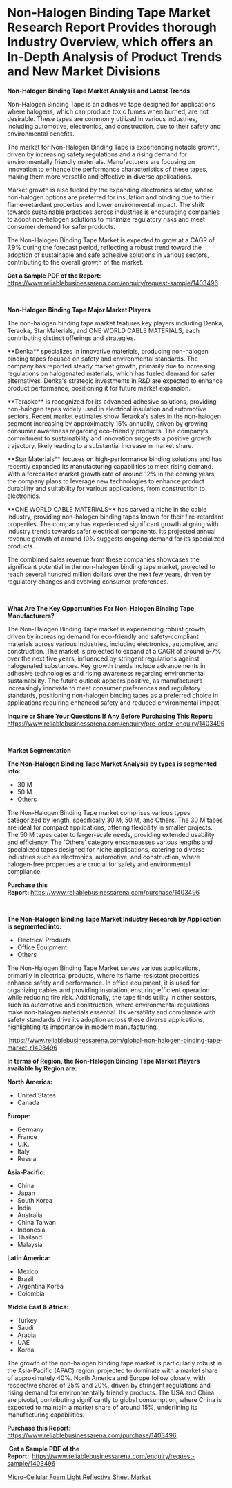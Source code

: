 <p><h1>Non-Halogen Binding Tape Market Research Report Provides thorough Industry Overview, which offers an In-Depth Analysis of Product Trends and New Market Divisions</h1></p><p><strong>Non-Halogen Binding Tape Market Analysis and Latest Trends</strong></p>
<p><p>Non-Halogen Binding Tape is an adhesive tape designed for applications where halogens, which can produce toxic fumes when burned, are not desirable. These tapes are commonly utilized in various industries, including automotive, electronics, and construction, due to their safety and environmental benefits. </p><p>The market for Non-Halogen Binding Tape is experiencing notable growth, driven by increasing safety regulations and a rising demand for environmentally friendly materials. Manufacturers are focusing on innovation to enhance the performance characteristics of these tapes, making them more versatile and effective in diverse applications. </p><p>Market growth is also fueled by the expanding electronics sector, where non-halogen options are preferred for insulation and binding due to their flame-retardant properties and lower environmental impact. The shift towards sustainable practices across industries is encouraging companies to adopt non-halogen solutions to minimize regulatory risks and meet consumer demand for safer products.</p><p>The Non-Halogen Binding Tape Market is expected to grow at a CAGR of 7.9% during the forecast period, reflecting a robust trend toward the adoption of sustainable and safe adhesive solutions in various sectors, contributing to the overall growth of the market.</p></p>
<p><strong>Get a Sample PDF of the Report:&nbsp;</strong> <a href="https://www.reliablebusinessarena.com/enquiry/request-sample/1403496?utm_campaign=1892&utm_medium=2&utm_source=Github&utm_content=ia&utm_term=13012025&utm_id=non-halogen-binding-tape">https://www.reliablebusinessarena.com/enquiry/request-sample/1403496</a></p>
<p>&nbsp;</p>
<p><strong>Non-Halogen Binding Tape Major Market Players</strong></p>
<p><p>The non-halogen binding tape market features key players including Denka, Teraoka, Star Materials, and ONE WORLD CABLE MATERIALS, each contributing distinct offerings and strategies. </p><p>**Denka** specializes in innovative materials, producing non-halogen binding tapes focused on safety and environmental standards. The company has reported steady market growth, primarily due to increasing regulations on halogenated materials, which has fueled demand for safer alternatives. Denka's strategic investments in R&D are expected to enhance product performance, positioning it for future market expansion.</p><p>**Teraoka** is recognized for its advanced adhesive solutions, providing non-halogen tapes widely used in electrical insulation and automotive sectors. Recent market estimates show Teraoka's sales in the non-halogen segment increasing by approximately 15% annually, driven by growing consumer awareness regarding eco-friendly products. The company’s commitment to sustainability and innovation suggests a positive growth trajectory, likely leading to a substantial increase in market share.</p><p>**Star Materials** focuses on high-performance binding solutions and has recently expanded its manufacturing capabilities to meet rising demand. With a forecasted market growth rate of around 12% in the coming years, the company plans to leverage new technologies to enhance product durability and suitability for various applications, from construction to electronics.</p><p>**ONE WORLD CABLE MATERIALS** has carved a niche in the cable industry, providing non-halogen binding tapes known for their fire-retardant properties. The company has experienced significant growth aligning with industry trends towards safer electrical components. Its projected annual revenue growth of around 10% suggests ongoing demand for its specialized products.</p><p>The combined sales revenue from these companies showcases the significant potential in the non-halogen binding tape market, projected to reach several hundred million dollars over the next few years, driven by regulatory changes and evolving consumer preferences.</p></p>
<p>&nbsp;</p>
<p><strong>What Are The Key Opportunities For Non-Halogen Binding Tape Manufacturers?</strong></p>
<p><p>The Non-Halogen Binding Tape market is experiencing robust growth, driven by increasing demand for eco-friendly and safety-compliant materials across various industries, including electronics, automotive, and construction. The market is projected to expand at a CAGR of around 5-7% over the next five years, influenced by stringent regulations against halogenated substances. Key growth trends include advancements in adhesive technologies and rising awareness regarding environmental sustainability. The future outlook appears positive, as manufacturers increasingly innovate to meet consumer preferences and regulatory standards, positioning non-halogen binding tapes as a preferred choice in applications requiring enhanced safety and reduced environmental impact.</p></p>
<p><strong>Inquire or Share Your Questions If Any Before Purchasing This Report:</strong> <a href="https://www.reliablebusinessarena.com/enquiry/pre-order-enquiry/1403496?utm_campaign=1892&utm_medium=2&utm_source=Github&utm_content=ia&utm_term=13012025&utm_id=non-halogen-binding-tape">https://www.reliablebusinessarena.com/enquiry/pre-order-enquiry/1403496</a></p>
<p>&nbsp;</p>
<p><strong>Market Segmentation</strong></p>
<p><strong>The Non-Halogen Binding Tape Market Analysis by types is segmented into:</strong></p>
<p><ul><li>30 M</li><li>50 M</li><li>Others</li></ul></p>
<p><p>The Non-Halogen Binding Tape market comprises various types categorized by length, specifically 30 M, 50 M, and Others. The 30 M tapes are ideal for compact applications, offering flexibility in smaller projects. The 50 M tapes cater to larger-scale needs, providing extended usability and efficiency. The 'Others' category encompasses various lengths and specialized tapes designed for niche applications, catering to diverse industries such as electronics, automotive, and construction, where halogen-free properties are crucial for safety and environmental compliance.</p></p>
<p><strong>Purchase this Report:&nbsp;</strong><a href="https://www.reliablebusinessarena.com/purchase/1403496?utm_campaign=1892&utm_medium=2&utm_source=Github&utm_content=ia&utm_term=13012025&utm_id=non-halogen-binding-tape">https://www.reliablebusinessarena.com/purchase/1403496</a></p>
<p>&nbsp;</p>
<p><strong>The Non-Halogen Binding Tape Market Industry Research by Application is segmented into:</strong></p>
<p><ul><li>Electrical Products</li><li>Office Equipment</li><li>Others</li></ul></p>
<p><p>The Non-Halogen Binding Tape Market serves various applications, primarily in electrical products, where its flame-resistant properties enhance safety and performance. In office equipment, it is used for organizing cables and providing insulation, ensuring efficient operation while reducing fire risk. Additionally, the tape finds utility in other sectors, such as automotive and construction, where environmental regulations make non-halogen materials essential. Its versatility and compliance with safety standards drive its adoption across these diverse applications, highlighting its importance in modern manufacturing.</p></p>
<p><a href="https://www.reliablebusinessarena.com/global-non-halogen-binding-tape-market-r1403496?utm_campaign=1892&utm_medium=2&utm_source=Github&utm_content=ia&utm_term=13012025&utm_id=non-halogen-binding-tape">&nbsp;https://www.reliablebusinessarena.com/global-non-halogen-binding-tape-market-r1403496</a></p>
<p><strong>In terms of Region, the Non-Halogen Binding Tape Market Players available by Region are:</strong></p>
<p>
    <p> <strong> North America: </strong>
        <ul>
            <li>United States</li>
            <li>Canada</li>
        </ul>
        </p> 
    <p> <strong> Europe: </strong>
        <ul>
            <li>Germany</li>
            <li>France</li>
            <li>U.K.</li>
            <li>Italy</li>
            <li>Russia</li>
        </ul>
        </p> 
    <p> <strong> Asia-Pacific: </strong>
        <ul>
            <li>China</li>
            <li>Japan</li>
            <li>South Korea</li>
            <li>India</li>
            <li>Australia</li>
            <li>China Taiwan</li>
            <li>Indonesia</li>
            <li>Thailand</li>
            <li>Malaysia</li>
        </ul>
        </p> 
    <p> <strong> Latin America: </strong>
        <ul>
            <li>Mexico</li>
            <li>Brazil</li>
            <li>Argentina Korea</li>
            <li>Colombia</li>
        </ul>
        </p> 
    <p> <strong> Middle East & Africa: </strong>
        <ul>
            <li>Turkey</li>
            <li>Saudi</li>
            <li>Arabia</li>
            <li>UAE</li>
            <li>Korea</li>
        </ul>
    </p>
    </p>
<p><p>The growth of the non-halogen binding tape market is particularly robust in the Asia-Pacific (APAC) region, projected to dominate with a market share of approximately 40%. North America and Europe follow closely, with respective shares of 25% and 20%, driven by stringent regulations and rising demand for environmentally friendly products. The USA and China are pivotal, contributing significantly to global consumption, where China is expected to maintain a market share of around 15%, underlining its manufacturing capabilities.</p></p>
<p><strong>Purchase this Report: </strong><a href="https://www.reliablebusinessarena.com/purchase/1403496?utm_campaign=1892&utm_medium=2&utm_source=Github&utm_content=ia&utm_term=13012025&utm_id=non-halogen-binding-tape">https://www.reliablebusinessarena.com/purchase/1403496</a></p>
<p>&nbsp;<strong>Get a Sample PDF of the Report:&nbsp;&nbsp;</strong><a href="https://www.reliablebusinessarena.com/enquiry/request-sample/1403496?utm_campaign=1892&utm_medium=2&utm_source=Github&utm_content=ia&utm_term=13012025&utm_id=non-halogen-binding-tape">https://www.reliablebusinessarena.com/enquiry/request-sample/1403496</a></p>
<p><strong></strong></p>
<p><p><a href="https://github.com/provorikovar/Market-Research-Report-List-6/blob/main/micro-cellular-foam-light-reflective-sheet-market.md?utm_campaign=1892&utm_medium=2&utm_source=Github&utm_content=ia&utm_term=13012025&utm_id=non-halogen-binding-tape">Micro-Cellular Foam Light Reflective Sheet Market</a></p></p>